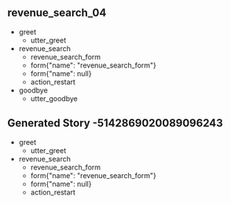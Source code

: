 ## revenue_search_04
* greet
    - utter_greet
* revenue_search
    - revenue_search_form
    - form{"name": "revenue_search_form"}
    - form{"name": null}
    - action_restart   <!-- predicted: action_listen -->
* goodbye
    - utter_goodbye


## Generated Story -5142869020089096243
* greet
    - utter_greet
* revenue_search
    - revenue_search_form
    - form{"name": "revenue_search_form"}
    - form{"name": null}
    - action_restart   <!-- predicted: action_listen -->


